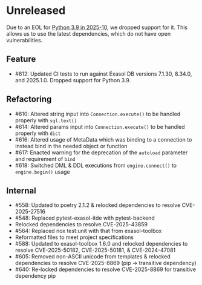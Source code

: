 # Unreleased

Due to an EOL for [Python 3.9 in 2025-10](https://devguide.python.org/versions/), we dropped support for it.
This allows us to use the latest dependencies, which do not have open vulnerabilities.

## Feature

- #612: Updated CI tests to run against Exasol DB versions 7.1.30, 8.34.0, and 2025.1.0. Dropped support for Python 3.9.

## Refactoring

- #610: Altered string input into `Connection.execute()` to be handled properly with `sql.text()`
- #614: Altered params input into `Connection.execute()` to be handled properly with `dict`
- #616: Altered usage of MetaData which was binding to a connection to instead bind in the needed object or function
- #617: Enacted warning for the deprecation of the `autoload` parameter and requirement of `bind`
- #618: Switched DML & DDL executions from `engine.connect()` to `engine.begin()` usage

## Internal

- #558: Updated to poetry 2.1.2 & relocked dependencies to resolve CVE-2025-27516
- #548: Replaced pytest-exasol-itde with pytest-backend
- Relocked dependencies to resolve CVE-2025-43859
- #564: Replaced nox test:unit with that from exasol-toolbox
- Reformatted files to meet project specifications
- #588: Updated to exasol-toolbox 1.6.0 and relocked dependencies to resolve CVE-2025-50182, CVE-2025-50181, & CVE-2024-47081
- #605: Removed non-ASCII unicode from templates & relocked dependencies to resolve CVE-2025-8869 (pip -> transitive dependency)
- #640: Re-locked dependencies to resolve CVE-2025-8869 for transitive dependency pip
